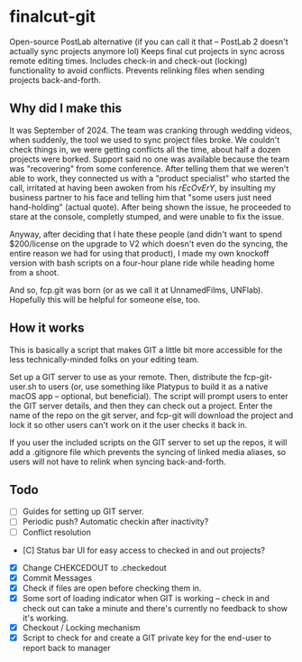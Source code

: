 # finalcut-git
Open-source PostLab alternative (if you can call it that – PostLab 2 doesn't actually sync projects anymore lol) 
Keeps final cut projects in sync across remote editing times.  Includes check-in and check-out (locking) functionality to avoid conflicts.
Prevents relinking files when sending projects back-and-forth.

## Why did I make this
It was September of 2024.  The team was cranking through wedding videos, when suddenly, the tool we used to sync project files broke.  We couldn't check things in, we were getting conflicts all the time, about half a dozen projects were borked.  Support said no one was available because the team was "recovering" from some conference.  After telling them that we weren't able to work, they connected us with a "product specialist" who started the call, irritated at having been awoken from his *rEcOvErY*, by insulting my business partner to his face and telling him that "some users just need hand-holding" (actual quote).  After being shown the issue, he proceeded to stare at the console, completly stumped, and were unable to fix the issue.

Anyway, after deciding that I hate these people (and didn't want to spend $200/license on the upgrade to V2 which doesn't even do the syncing, the entire reason we had for using that product), I made my own knockoff version with bash scripts on a four-hour plane ride while heading home from a shoot.

And so, fcp.git was born (or as we call it at UnnamedFilms, UNFlab).  Hopefully this will be helpful for someone else, too.

## How it works
This is basically a script that makes GIT a little bit more accessible for the less technically-minded folks on your editing team.

Set up a GIT server to use as your remote.  Then, distribute the fcp-git-user.sh to users (or, use something like Platypus to build it as a native macOS app – optional, but beneficial).  The script will prompt users to enter the GIT server details, and then they can check out a project.  Enter the name of the repo on the git server, and fcp-git will download the project and lock it so other users can't work on it the user checks it back in.   

If you user the included scripts on the GIT server to set up the repos, it will add a .gitignore file which prevents the syncing of linked media aliases, so users will not have to relink when syncing back-and-forth.

## Todo
- [ ] Guides for setting up GIT server.
- [ ] Periodic push?  Automatic checkin after inactivity?
- [ ] Conflict resolution
- [C] Status bar UI for easy access to checked in and out projects?
- [X] Change CHEKCEDOUT to .checkedout
- [X] Commit Messages
- [X] Check if files are open before checking them in.
- [X] Some sort of loading indicator when GIT is working – check in and check out can take a minute and there's currently no feedback to show it's working.
- [X] Checkout / Locking mechanism
- [X] Script to check for and create a GIT private key for the end-user to report back to manager